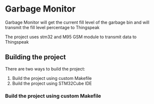 # Garbage Monitor

Garbage Monitor will get the current fill level of the garbage bin and will transmit the
fill level percentage to Thingspeak

The project uses stm32 and M95 GSM module to transmit data to Thingspeak

## Building the project

There are two ways to build the project:
1. Build the project using custom Makefile
2. Build the project using STM32Cube IDE

### Build the project using custom Makefile
